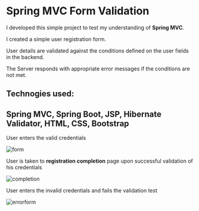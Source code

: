 # Spring MVC Form Validation

I developed this simple project to test my understanding of **Spring MVC**.

I created a simple user registration form.

User details are validated against the conditions defined on the user fields in the backend.

The Server responds with appropriate error messages if the conditions are not met.


## Technogies used:


## Spring MVC, Spring Boot, JSP, Hibernate Validator, HTML, CSS, Bootstrap


User enters the valid credentials


![form](https://user-images.githubusercontent.com/45591028/125735440-d7c82acd-d685-4b94-88b7-fa6881229e1d.PNG)


User is taken to **registration completion** page upon successful validation of his credentials


![completion](https://user-images.githubusercontent.com/45591028/125736199-68662e2a-d912-4095-87f5-2e22c06e117e.PNG)



User enters the invalid credentials and fails the validation test


![errorform](https://user-images.githubusercontent.com/45591028/125736390-c43357e8-4660-4025-9ee7-ffb439c9c827.PNG)
